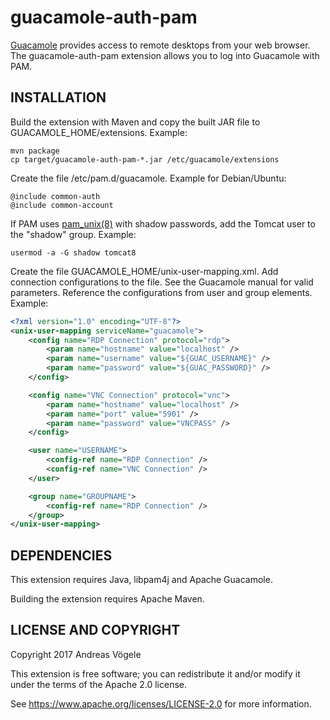 # guacamole-auth-pam

[Guacamole](https://guacamole.incubator.apache.org/) provides access to
remote desktops from your web browser.  The guacamole-auth-pam extension
allows you to log into Guacamole with PAM.

## INSTALLATION

Build the extension with Maven and copy the built JAR file to
GUACAMOLE_HOME/extensions. Example:

```
mvn package
cp target/guacamole-auth-pam-*.jar /etc/guacamole/extensions
```

Create the file /etc/pam.d/guacamole. Example for Debian/Ubuntu:

```
@include common-auth
@include common-account
```

If PAM uses
[pam_unix(8)](https://manpages.debian.org/unstable/libpam-modules/pam_unix.8.en.html)
with shadow passwords, add the Tomcat user to the "shadow" group.
Example:

```
usermod -a -G shadow tomcat8
```

Create the file GUACAMOLE_HOME/unix-user-mapping.xml. Add connection
configurations to the file. See the Guacamole manual for valid parameters.
Reference the configurations from user and group elements.  Example:

```xml
<?xml version="1.0" encoding="UTF-8"?>
<unix-user-mapping serviceName="guacamole">
    <config name="RDP Connection" protocol="rdp">
        <param name="hostname" value="localhost" />
        <param name="username" value="${GUAC_USERNAME}" />
        <param name="password" value="${GUAC_PASSWORD}" />
    </config>

    <config name="VNC Connection" protocol="vnc">
        <param name="hostname" value="localhost" />
        <param name="port" value="5901" />
        <param name="password" value="VNCPASS" />
    </config>

    <user name="USERNAME">
        <config-ref name="RDP Connection" />
        <config-ref name="VNC Connection" />
    </user>

    <group name="GROUPNAME">
        <config-ref name="RDP Connection" />
    </group>
</unix-user-mapping>
```

## DEPENDENCIES

This extension requires Java, libpam4j and Apache Guacamole.

Building the extension requires Apache Maven.

## LICENSE AND COPYRIGHT

Copyright 2017 Andreas Vögele

This extension is free software; you can redistribute it and/or modify it
under the terms of the Apache 2.0 license.

See https://www.apache.org/licenses/LICENSE-2.0 for more information.
